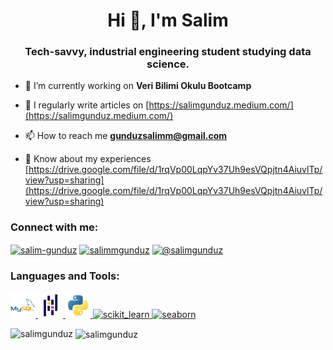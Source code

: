 <h1 align="center">Hi 👋, I'm Salim</h1>
<h3 align="center">Tech-savvy, industrial engineering student studying data science.</h3>

- 🔭 I’m currently working on **Veri Bilimi Okulu Bootcamp**

- 📝 I regularly write articles on [https://salimgunduz.medium.com/](https://salimgunduz.medium.com/)

- 📫 How to reach me **gunduzsalimm@gmail.com**

- 📄 Know about my experiences [https://drive.google.com/file/d/1rqVp00LqpYv37Uh9esVQpjtn4AiuvlTp/view?usp=sharing](https://drive.google.com/file/d/1rqVp00LqpYv37Uh9esVQpjtn4AiuvlTp/view?usp=sharing)

<h3 align="left">Connect with me:</h3>
<p align="left">
<a href="https://linkedin.com/in/salim-gunduz" target="blank"><img align="center" src="https://raw.githubusercontent.com/rahuldkjain/github-profile-readme-generator/master/src/images/icons/Social/linked-in-alt.svg" alt="salim-gunduz" height="30" width="40" /></a>
<a href="https://instagram.com/salimmgunduz" target="blank"><img align="center" src="https://raw.githubusercontent.com/rahuldkjain/github-profile-readme-generator/master/src/images/icons/Social/instagram.svg" alt="salimmgunduz" height="30" width="40" /></a>
<a href="https://medium.com/@salimgunduz" target="blank"><img align="center" src="https://raw.githubusercontent.com/rahuldkjain/github-profile-readme-generator/master/src/images/icons/Social/medium.svg" alt="@salimgunduz" height="30" width="40" /></a>
</p>

<h3 align="left">Languages and Tools:</h3>
<p align="left"> <a href="https://www.mysql.com/" target="_blank" rel="noreferrer"> <img src="https://raw.githubusercontent.com/devicons/devicon/master/icons/mysql/mysql-original-wordmark.svg" alt="mysql" width="40" height="40"/> </a> <a href="https://pandas.pydata.org/" target="_blank" rel="noreferrer"> <img src="https://raw.githubusercontent.com/devicons/devicon/2ae2a900d2f041da66e950e4d48052658d850630/icons/pandas/pandas-original.svg" alt="pandas" width="40" height="40"/> </a> <a href="https://www.python.org" target="_blank" rel="noreferrer"> <img src="https://raw.githubusercontent.com/devicons/devicon/master/icons/python/python-original.svg" alt="python" width="40" height="40"/> </a> <a href="https://scikit-learn.org/" target="_blank" rel="noreferrer"> <img src="https://upload.wikimedia.org/wikipedia/commons/0/05/Scikit_learn_logo_small.svg" alt="scikit_learn" width="40" height="40"/> </a> <a href="https://seaborn.pydata.org/" target="_blank" rel="noreferrer"> <img src="https://seaborn.pydata.org/_images/logo-mark-lightbg.svg" alt="seaborn" width="40" height="40"/> </a> </p>

<p><img align="left" src="https://github-readme-stats.vercel.app/api/top-langs?username=salimgunduz&show_icons=true&locale=en&layout=compact" alt="salimgunduz" /></p>

<p>&nbsp;<img align="center" src="https://github-readme-stats.vercel.app/api?username=salimgunduz&show_icons=true&locale=en" alt="salimgunduz" /></p>
